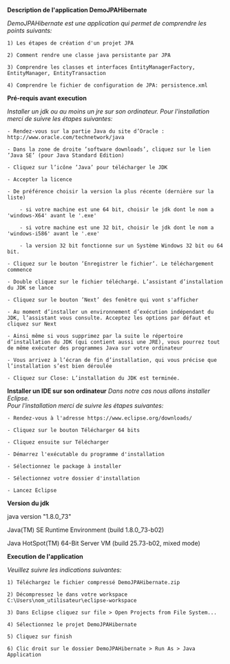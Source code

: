 __Description de l'application DemoJPAHibernate__

*DemoJPAHibernate est une application qui permet de comprendre les points suivants:*

	1) Les étapes de création d'un projet JPA	
	
	2) Comment rendre une classe java persistante par JPA
	
	3) Comprendre les classes et interfaces EntityManagerFactory, EntityManager, EntityTransaction
	
	4) Comprendre le fichier de configuration de JPA: persistence.xml

__Pré-requis avant execution__	

*Installer un jdk ou au moins un jre sur son ordinateur.
Pour l'installation merci de suivre les étapes suivantes:*

	- Rendez-vous sur la partie Java du site d’Oracle : http://www.oracle.com/technetwork/java
	
	- Dans la zone de droite ’software downloads’, cliquez sur le lien ’Java SE’ (pour Java Standard Edition)
	
	- Cliquez sur l’icône ’Java’ pour télécharger le JDK
	
	- Accepter la licence
	
	- De préférence choisir la version la plus récente (dernière sur la liste)
	
		- si votre machine est une 64 bit, choisir le jdk dont le nom a 'windows-X64' avant le '.exe'
		
		- si votre machine est une 32 bit, choisir le jdk dont le nom a 'windows-i586' avant le '.exe'
		
		- la version 32 bit fonctionne sur un Système Windows 32 bit ou 64 bit.
		
	- Cliquez sur le bouton ’Enregistrer le fichier’. Le téléchargement commence
	
	- Double cliquez sur le fichier téléchargé. L’assistant d’installation du JDK se lance
	
	- Cliquez sur le bouton ’Next’ des fenêtre qui vont s'afficher
	
	- Au moment d’installer un environnement d’exécution indépendant du JDK, l’assistant vous consulte. Acceptez les options par défaut et cliquez sur Next
	
	- Ainsi même si vous supprimez par la suite le répertoire d’installation du JDK (qui contient aussi une JRE), vous pourrez tout de même exécuter des programmes Java sur votre ordinateur
	
	- Vous arrivez à l’écran de fin d’installation, qui vous précise que l’installation s’est bien déroulée 
	
	- Cliquez sur Close: L’installation du JDK est terminée. 

__Installer un IDE sur son ordinateur__ 
*Dans notre cas nous allons installer Eclipse.  
Pour l'installation merci de suivre les étapes suivantes:*

	- Rendez-vous à l'adresse https://www.eclipse.org/downloads/
	
	- Cliquez sur le bouton Télécharger 64 bits
	
	- Cliquez ensuite sur Télécharger
	
	- Démarrez l'exécutable du programme d'installation
	
	- Sélectionnez le package à installer
	
	- Sélectionnez votre dossier d'installation
	
	- Lancez Eclipse 

__Version du jdk__

java version "1.8.0_73"

Java(TM) SE Runtime Environment (build 1.8.0_73-b02)

Java HotSpot(TM) 64-Bit Server VM (build 25.73-b02, mixed mode)

__Execution de l'application__ 

*Veuillez suivre les indications suivantes:*

	1) Téléchargez le fichier compressé DemoJPAHibernate.zip
	
	2) Décompressez le dans votre workspace C:\Users\nom_utilisateur\eclipse-workspace
	
	3) Dans Eclipse cliquez sur file > Open Projects from File System...
	
	4) Sélectionnez le projet DemoJPAHibernate
	
	5) Cliquez sur finish
	
	6) Clic droit sur le dossier DemoJPAHibernate > Run As > Java Application
